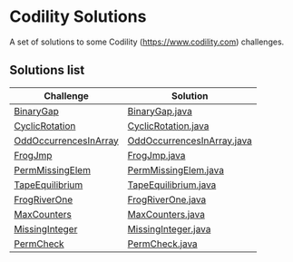 # Codility Solutions
A set of solutions to some Codility (https://www.codility.com) challenges.

## Solutions list

|Challenge|Solution|
|---|---|
|[BinaryGap](https://app.codility.com/demo/results/trainingCGFSVA-U59) | [BinaryGap.java](src/com/codility/evandro/BinaryGap.java)|
|[CyclicRotation](https://app.codility.com/demo/results/trainingRMFH5H-QY4) | [CyclicRotation.java](src/com/codility/evandro/CyclicRotation.java)|
|[OddOccurrencesInArray](https://app.codility.com/demo/results/training8XVANC-NU5) | [OddOccurrencesInArray.java](src/com/codility/evandro/OddOccurrencesInArray.java)|
|[FrogJmp](https://app.codility.com/demo/results/trainingRW3ETG-JJT) | [FrogJmp.java](src/com/codility/evandro/FrogJmp.java)|
|[PermMissingElem](https://app.codility.com/demo/results/trainingNQZ4DV-5S9) | [PermMissingElem.java](src/com/codility/evandro/PermMissingElem.java)|
|[TapeEquilibrium](https://app.codility.com/demo/results/training7BX4H5-BDD) | [TapeEquilibrium.java](src/com/codility/evandro/TapeEquilibrium.java)|
|[FrogRiverOne](https://app.codility.com/demo/results/training7CBT6H-MEE) | [FrogRiverOne.java](src/com/codility/evandro/FrogRiverOne.java)|
|[MaxCounters](https://app.codility.com/demo/results/trainingHCMU6B-THN) | [MaxCounters.java](src/com/codility/evandro/MaxCounters.java)|
|[MissingInteger](https://app.codility.com/demo/results/trainingX79SWH-CXJ) | [MissingInteger.java](src/com/codility/evandro/MissingInteger.java)|
|[PermCheck](https://app.codility.com/demo/results/trainingPYA5TJ-2KH) | [PermCheck.java](src/com/codility/evandro/PermCheck.java)|
